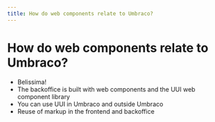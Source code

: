 ```yaml
---
title: How do web components relate to Umbraco?
---
```


# How do web components relate to Umbraco?
- <mdi-hand-okay /> Belissima!
- <mdi-umbraco /> The backoffice is built with web components and the UUI web component library
- <mdi-package-variant-closed-plus /> You can use UUI in Umbraco and outside Umbraco
- <mdi-recycle /> Reuse of markup in the frontend and backoffice

<!--
# Joe
-->
